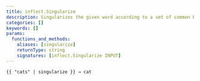 ```yaml
---
title: inflect.Singularize
description: Singularizes the given word according to a set of common English singularization rules.
categories: []
keywords: []
params:
  functions_and_methods:
    aliases: [singularize]
    returnType: string
    signatures: [inflect.Singularize INPUT]
---
```


```go-html-template
{{ "cats" | singularize }} → cat
```
